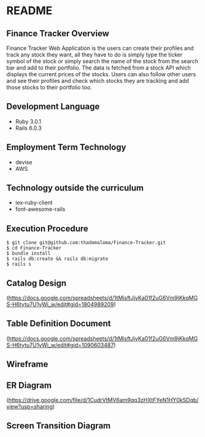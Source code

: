 # README

## Finance Tracker Overview

Finance Tracker Web Application is the users can create their profiles and track any stock they want, all they have to do is simply type the ticker symbol of the stock or simply search the name of the stock from the search bar and add to their portfolio. The data is fetched from a stock API which displays the current prices of the stocks. Users can also follow other users and see their profiles and check which stocks they are tracking and add those stocks to their portfolio too.									

## Development Language

* Ruby 3.0.1
* Rails 6.0.3

## Employment Term Technology

* devise
* AWS

## Technology outside the curriculum

* iex-ruby-client
* font-awesome-rails

## Execution Procedure

```
$ git clone git@github.com:thadomaloma/Finance-Tracker.git
$ cd Finance-Tracker
$ bundle install
$ rails db:create && rails db:migrate
$ rails s
```

## Catalog Design

(https://docs.google.com/spreadsheets/d/1tMisftJjyKa01f2uG6Vm9jKkqMGS-H6tytu7U1yWi_w/edit#gid=1804989209)

## Table Definition Document

(https://docs.google.com/spreadsheets/d/1tMisftJjyKa01f2uG6Vm9jKkqMGS-H6tytu7U1yWi_w/edit#gid=1090603487)

## Wireframe



## ER Diagram

(https://drive.google.com/file/d/1CudrVtMV6am9qq3zHXtFYeN1HY0kSDqb/view?usp=sharing)

## Screen Transition Diagram

